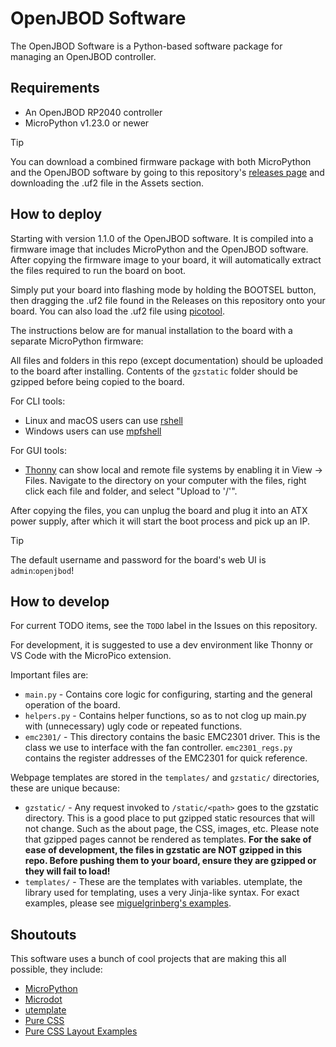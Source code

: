 # OpenJBOD Software

The OpenJBOD Software is a Python-based software package for managing an OpenJBOD controller.

## Requirements

- An OpenJBOD RP2040 controller
- MicroPython v1.23.0 or newer
> [!TIP]
> You can download a combined firmware package with both MicroPython and the OpenJBOD software by going to this repository's [releases page](https://github.com/OpenJBOD/software/releases) and downloading the .uf2 file in the Assets section.

## How to deploy

Starting with version 1.1.0 of the OpenJBOD software. It is compiled into a firmware image that includes MicroPython and the OpenJBOD software. After copying the firmware image to your board, it will automatically extract the files required to run the board on boot.

Simply put your board into flashing mode by holding the BOOTSEL button, then dragging the .uf2 file found in the Releases on this repository onto your board. You can also load the .uf2 file using [picotool](https://github.com/raspberrypi/picotool).

The instructions below are for manual installation to the board with a separate MicroPython firmware:

All files and folders in this repo (except documentation) should be uploaded to the board after installing. Contents of the `gzstatic` folder should be gzipped before being copied to the board.

For CLI tools:
- Linux and macOS users can use [rshell](https://github.com/dhylands/rshell)
- Windows users can use [mpfshell](https://github.com/wendlers/mpfshell)

For GUI tools:
- [Thonny](https://thonny.org/) can show local and remote file systems by enabling it in View -> Files. Navigate to the directory on your computer with the files, right click each file and folder, and select "Upload to '/'".

After copying the files, you can unplug the board and plug it into an ATX power supply, after which it will start the boot process and pick up an IP.

> [!TIP]
> The default username and password for the board's web UI is `admin`:`openjbod`!

## How to develop

For current TODO items, see the `TODO` label in the Issues on this repository.

For development, it is suggested to use a dev environment like Thonny or VS Code with the MicroPico extension.

Important files are:
- `main.py` - Contains core logic for configuring, starting and the general operation of the board.
- `helpers.py` - Contains helper functions, so as to not clog up main.py with (unnecessary) ugly code or repeated functions.
- `emc2301/` - This directory contains the basic EMC2301 driver. This is the class we use to interface with the fan controller. `emc2301_regs.py` contains the register addresses of the EMC2301 for quick reference.

Webpage templates are stored in the `templates/` and `gzstatic/` directories, these are unique because:
- `gzstatic/` - Any request invoked to `/static/<path>` goes to the gzstatic directory. This is a good place to put gzipped static resources that will not change. Such as the about page, the CSS, images, etc. Please note that gzipped pages cannot be rendered as templates. **For the sake of ease of development, the files in gzstatic are NOT gzipped in this repo. Before pushing them to your board, ensure they are gzipped or they will fail to load!**
- `templates/` - These are the templates with variables. utemplate, the library used for templating, uses a very Jinja-like syntax. For exact examples, please see [miguelgrinberg's examples](https://github.com/miguelgrinberg/microdot/tree/main/examples/templates/utemplate).

## Shoutouts

This software uses a bunch of cool projects that are making this all possible, they include:

- [MicroPython](https://github.com/micropython/micropython)
- [Microdot](https://github.com/miguelgrinberg/microdot)
- [utemplate](https://github.com/pfalcon/utemplate)
- [Pure CSS](https://github.com/pure-css/pure/)
- [Pure CSS Layout Examples](https://purecss.io/layouts/)
